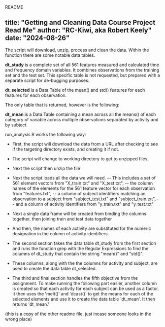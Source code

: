 README

title: "Getting and Cleaning Data Course Project Read Me"
author: "RC-Kiwi, aka Robert Keely"
date: "2024-08-26"
---

The script will download, unzip, process and clean the data. Within the function there are some notable data tables.

**dt_study** is a complete set of all 561 features measured and calculated time and frequency domain variables. It combines observations from the training set and the test set. This specific table is not requested, but prepared with a separate script for de-bugging purposes. 

**dt_selected** is a Data Table of the mean() and std() features for each features for each observation.

The only table that is returned, however is the following:

**dt_mean** is a Data Table containing a mean across all the means() of each category of variable across multiple observations separated by activity and by subject. 

run_analysis.R  works the following way: 

 - First, the script will download the data from a  URL after checking to see if the targeting directory exists, and creating it if not. 
 - The script will change to working directory to get to unzipped files.
 - Next the script then unzip the file
 - Next the script loads all the data we will need. 
 -- This includes a set of 561 element vectors from "X_train.txt" and "X_test.txt", 
 -- the column names of the elements for the 561 feature vector for each observation from "features.txt", 
 -- a column of subject identifiers matching an observation to a subject from "subject_test.txt" and "subject_train.txt", 
 -- and a column of activity identifiers from "y_train.txt" and "y_test.txt"
 - Next a single data frame will be created from binding the columns together, then joining train and test data together
 - And then, the names of each activity are substituted for the numeric designation in the column of activity identifiers.

 - The second section takes the data table dt_study from the first section and runs the function grep with the Regular Expressions to find the columns of dt_study that contain the string "mean()" and "std()". 
  - These columns, along with the the columns for activity and subject, are used to create the data table dt_selected. 
  
 - The third and final section handles the fifth objective from the assignment. To make running the following part easier, another column is created so that each activity for each subject can be used as a factor. It then uses the 'melt()' and 'dcast()' to get the means for each of the selected elements and use it to create the data table 'dt_mean'. It then returns 'dt_mean.'

(this is a copy of the other readme file, just incase someone looks in the wrong place)
